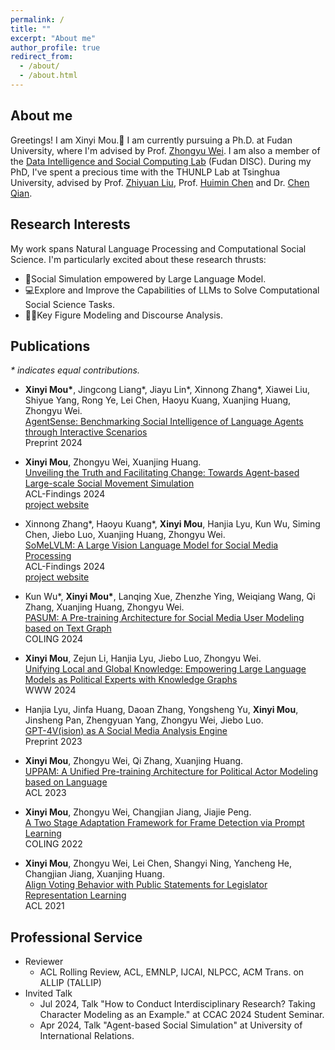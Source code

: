 ```yaml
---
permalink: /
title: ""
excerpt: "About me"
author_profile: true
redirect_from: 
  - /about/
  - /about.html
---
```

About me
------
Greetings! I am Xinyi Mou.🤡 I am currently pursuing a Ph.D. at Fudan University, where I'm advised by Prof. [Zhongyu Wei](http://www.fudan-disc.com/people/zywei). I am also a member of the [Data Intelligence and Social Computing Lab](http://fudan-disc.com/) (Fudan DISC). During my PhD, I've spent a precious time with the THUNLP Lab at Tsinghua University, advised by Prof. [Zhiyuan Liu](https://nlp.csai.tsinghua.edu.cn/~lzy/), Prof. [Huimin Chen](https://nlp.csai.tsinghua.edu.cn/~chm/) and Dr. [Chen Qian](https://qianc62.github.io/).


Research Interests
------
My work spans Natural Language Processing and Computational Social Science. I'm particularly excited about these research thrusts:
- 🤖Social Simulation empowered by Large Language Model.
- 💻Explore and Improve the Capabilities of LLMs to Solve Computational Social Science Tasks.
- 👩‍⚖️Key Figure Modeling and Discourse Analysis.



Publications
------
*\* indicates equal contributions.*  

- **Xinyi Mou\***, Jingcong Liang\*, Jiayu Lin\*, Xinnong Zhang\*, Xiawei Liu, Shiyue Yang, Rong Ye, Lei Chen, Haoyu Kuang, Xuanjing Huang, Zhongyu Wei.  
[AgentSense: Benchmarking Social Intelligence of Language Agents through Interactive Scenarios](https://arxiv.org/abs/2410.19346)  
Preprint 2024

- **Xinyi Mou**, Zhongyu Wei, Xuanjing Huang.   
[Unveiling the Truth and Facilitating Change: Towards Agent-based Large-scale Social Movement Simulation](https://arxiv.org/abs/2402.16333)   
ACL-Findings 2024  
[project website](https://xymou.github.io/social_simulation/)

- Xinnong Zhang\*, Haoyu Kuang\*, **Xinyi Mou**, Hanjia Lyu, Kun Wu, Siming Chen, Jiebo Luo, Xuanjing Huang, Zhongyu Wei.  
[SoMeLVLM: A Large Vision Language Model for Social Media Processing](https://arxiv.org/abs/2402.13022)   
ACL-Findings 2024   
[project website](https://somelvlm.github.io/)

- Kun Wu\*, **Xinyi Mou\***, Lanqing Xue, Zhenzhe Ying, Weiqiang Wang, Qi Zhang, Xuanjing Huang, Zhongyu Wei.  
[PASUM: A Pre-training Architecture for Social Media User Modeling based on Text Graph](https://aclanthology.org/2024.lrec-main.1107/)  
COLING 2024  

- **Xinyi Mou**, Zejun Li, Hanjia Lyu, Jiebo Luo, Zhongyu Wei.  
[Unifying Local and Global Knowledge: Empowering Large Language Models as Political Experts with Knowledge Graphs](https://dl.acm.org/doi/10.1145/3589334.3645616)  
WWW 2024

- Hanjia Lyu, Jinfa Huang, Daoan Zhang, Yongsheng Yu, **Xinyi Mou**, Jinsheng Pan, Zhengyuan Yang, Zhongyu Wei, Jiebo Luo.  
[GPT-4V(ision) as A Social Media Analysis Engine](https://arxiv.org/abs/2311.07547)  
Preprint 2023

- **Xinyi Mou**, Zhongyu Wei, Qi Zhang, Xuanjing Huang.  
[UPPAM: A Unified Pre-training Architecture for Political Actor Modeling based on Language](https://aclanthology.org/2023.acl-long.670/)  
ACL 2023
- **Xinyi Mou**, Zhongyu Wei, Changjian Jiang, Jiajie Peng.  
[A Two Stage Adaptation Framework for Frame Detection via Prompt Learning](https://aclanthology.org/2022.coling-1.263/)  
COLING 2022
- **Xinyi Mou**, Zhongyu Wei, Lei Chen, Shangyi Ning, Yancheng He, Changjian Jiang, Xuanjing Huang.  
[Align Voting Behavior with Public Statements for Legislator Representation Learning](https://aclanthology.org/2021.acl-long.99/)  
ACL 2021


Professional Service
------
- Reviewer
  - ACL Rolling Review, ACL, EMNLP, IJCAI, NLPCC, ACM Trans. on ALLIP (TALLIP)
- Invited Talk
  - Jul 2024, Talk "How to Conduct Interdisciplinary Research? Taking Character Modeling as an Example." at CCAC 2024 Student Seminar.
  - Apr 2024, Talk "Agent-based Social Simulation" at University of International Relations.

